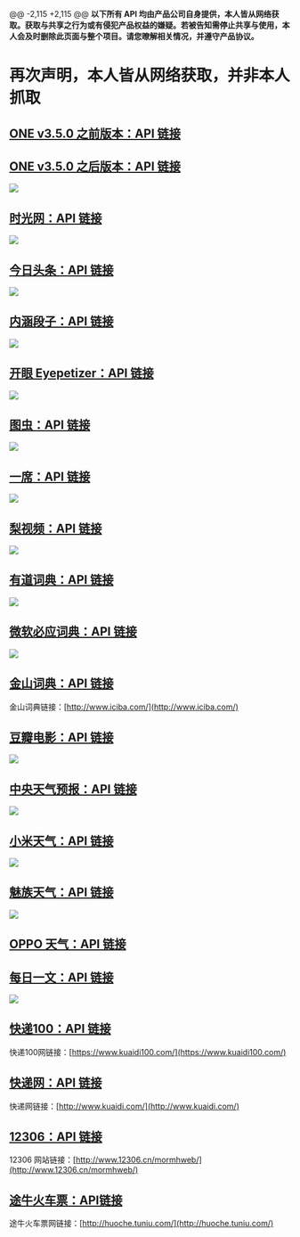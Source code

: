 @@ -2,115 +2,115 @@
**以下所有 API 均由产品公司自身提供，本人皆从网络获取。获取与共享之行为或有侵犯产品权益的嫌疑。若被告知需停止共享与使用，本人会及时删除此页面与整个项目。请您暸解相关情况，并遵守产品协议。**
<h1>再次声明，本人皆从网络获取，并非本人抓取</h2>


## [ONE v3.5.0 之前版本：API 链接](https://github.com/huanghui0906/API/blob/master/ONE~v3.5.0.md) ##

## [ONE v3.5.0 之后版本：API 链接](https://github.com/huanghui0906/API/blob/master/ONEv3.5.0~.md) ##

![](https://camo.githubusercontent.com/079c18fa139ab14b8eae6eafe40da2d518ed2838/687474703a2f2f692e696d6775722e636f6d2f754b613261595a2e706e67)




## [时光网：API 链接](https://github.com/huanghui0906/API/blob/master/Time.md)

![](http://img.wdjimg.com/mms/icon/v1/e/81/8974ffd9388f547dc8877e0c55d2e81e_78_78.png)




## [今日头条：API 链接](https://github.com/huanghui0906/API/blob/master/Todaynews.md) ##

![](http://img.wdjimg.com/mms/icon/v1/4/97/4b8356b706e0048b4ca9677c426c3974_78_78.png)      




## [内涵段子：API 链接](https://github.com/huanghui0906/API/blob/master/Neihan.md) ##

![](http://android-artworks.25pp.com/fs08/2017/05/12/10/110_b3d9628e0cdcee34a2083a821b9c5472_con_130x130.png)




## [开眼 Eyepetizer：API 链接](https://github.com/huanghui0906/API/blob/master/Eyepetizer.md)

![](http://img.wdjimg.com/mms/icon/v1/1/dc/50a4c597efe027933e3a3f90b0afbdc1_78_78.png)




## [图虫：API 链接](https://github.com/huanghui0906/API/blob/master/Tuchong.md) ##

![](http://android-artworks.25pp.com/fs08/2017/05/19/5/2_7bd0b4718ffe5ef41e941753ef11d12b_con_130x130.png)




## [一席：API 链接](https://github.com/huanghui0906/API/blob/master/Yixi.md)

![](http://img.wdjimg.com/mms/icon/v1/9/b4/9ee57d8fe18ce1d0a5f226e757f44b49_78_78.png)




## [梨视频：API 链接](https://github.com/huanghui0906/API/blob/master/Livideo.md) ##

![](http://img.wdjimg.com/mms/icon/v1/9/ed/93acb88683bd7976ca04a61201e9ded9_78_78.png)




## [有道词典：API 链接](https://github.com/huanghui0906/API/blob/master/YoudaoDic.md) ##

![](http://img.wdjimg.com/mms/icon/v1/0/82/8f4c1ccdc0a96b9c44a5c94709a77820_78_78.png)




## [微软必应词典：API 链接](https://github.com/huanghui0906/API/blob/master/BingDic.md) ##

![](http://img.wdjimg.com/mms/icon/v1/b/04/53110268118ae536fcf87ec91353904b_78_78.png)




## [金山词典：API 链接](https://github.com/huanghui0906/API/blob/master/KingsoftDic.md) ##

金山词典链接：[http://www.iciba.com/](http://www.iciba.com/)


## [豆瓣电影：API 链接](https://github.com/huanghui0906/API/blob/master/DoubanMovie.md) ##

![](http://img.wdjimg.com/mms/icon/v1/9/f4/e2fed53a563d696d990484de34729f49_78_78.png)




## [中央天气预报：API 链接](https://github.com/huanghui0906/API/blob/master/CenterWeather.md) ##

![](http://img.wdjimg.com/mms/icon/v1/5/22/05be4e3dc6e4beaf4be0c1249c176225_78_78.png)



## [小米天气：API 链接](https://github.com/huanghui0906/API/blob/master/XiaomiWeather.md) ##

![](http://i1.piimg.com/567571/d9d68c0ad8def11b.png)




## [魅族天气：API 链接](https://github.com/huanghui0906/API/blob/master/MXWeather.md) ##

![](http://p1.bpimg.com/4851/4fe7a2df33d616b0.png)


## [OPPO 天气：API 链接](https://github.com/huanghui0906/API/blob/master/OPPOWeather.md) ##


## [每日一文：API 链接](https://github.com/huanghui0906/API/blob/master/OneArticle.md) ##

![](http://img.wdjimg.com/mms/icon/v1/5/81/865635b34f2a7d3d3b5bb7a368cb2815_78_78.png)




## [快递100：API 链接](https://github.com/huanghui0906/API/blob/master/ExpressDelivery100.md) ##

快递100网链接：[https://www.kuaidi100.com/](https://www.kuaidi100.com/)


## [快递网：API 链接](https://github.com/huanghui0906/API/blob/master/ExpressDelivery.md) ##

快递网链接：[http://www.kuaidi.com/](http://www.kuaidi.com/)


## [12306：API 链接](https://github.com/huanghui0906/API/blob/master/12306.md) ##

12306 网站链接：[http://www.12306.cn/mormhweb/](http://www.12306.cn/mormhweb/)


## [途牛火车票：API链接](https://github.com/huanghui0906/API/blob/master/TuniuTickets.md) ##

途牛火车票网链接：[http://huoche.tuniu.com/](http://huoche.tuniu.com/)
